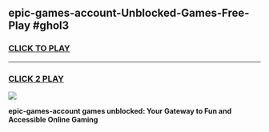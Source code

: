 
## epic-games-account-Unblocked-Games-Free-Play #ghol3
<h3>
<a href="https://us.freeplayer.one?title=epic-games-account&ref=9M">CLICK TO PLAY</a></h3>
<hr>

<h3>
<a href="https://us.freeplayer.one?title=epic-games-account&ref=9M">CLICK 2 PLAY</a>
  
</h3>

<a href="https://us.freeplayer.one?title=epic-games-account&ref=9M"><img src="https://clearcache.store/games.png"></a>


**epic-games-account games unblocked: Your Gateway to Fun and Accessible Online Gaming**
